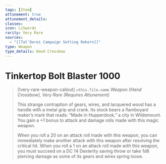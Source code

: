 ```yaml
---
tags: [Item]
attunement: true
attunement_details: 
classes: 
icon: LiSwords
rarity: Very Rare
sources:
  - "[[Tal'Dorei Campaign Setting Reborn]]"
type: Weapon
type_details: Hand Crossbow
---
```

# Tinkertop Bolt Blaster 1000
>[!very-rare-weapon-callout] `=this.file.name`
>*Weapon (Hand Crossbow), Very Rare (Requires Attunement)*
>
>This strange contraption of gears, wires, and lacquered wood has a handle with a metal grip and crank. Its stock bears a flamboyant maker’s mark that reads: “Made in Hupperdook,” a city in Wildemount. You gain a +1 bonus to attack and damage rolls made with this magic weapon.
>
>When you roll a 20 on an attack roll made with this weapon, you can immediately make another attack with this weapon after resolving the critical hit. When you roll a 1 on an attack roll made with this weapon, you must succeed on a DC 14 Dexterity saving throw or take 1d6 piercing damage as some of its gears and wires spring loose.
>
>
